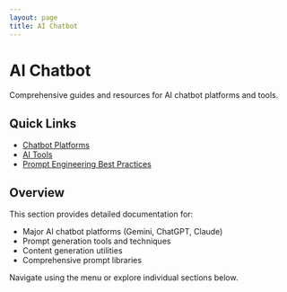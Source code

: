 ```yaml
---
layout: page
title: AI Chatbot
---
```


# AI Chatbot

Comprehensive guides and resources for AI chatbot platforms and tools.

## Quick Links

- [Chatbot Platforms](01-chatbot-platforms/)
- [AI Tools](02-ai-tools/)
- [Prompt Engineering Best Practices](#)

## Overview

This section provides detailed documentation for:
- Major AI chatbot platforms (Gemini, ChatGPT, Claude)
- Prompt generation tools and techniques
- Content generation utilities
- Comprehensive prompt libraries

Navigate using the menu or explore individual sections below.
